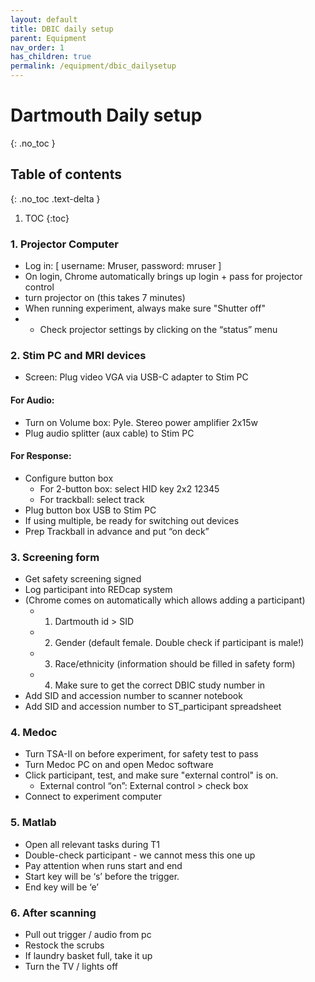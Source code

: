 ```yaml
---
layout: default
title: DBIC daily setup
parent: Equipment
nav_order: 1
has_children: true
permalink: /equipment/dbic_dailysetup
---
```



# Dartmouth Daily setup
{: .no_toc }

## Table of contents
{: .no_toc .text-delta }

1. TOC
{:toc}

### 1. Projector Computer
* Log in: [ username: Mruser, password: mruser ]
* On login, Chrome automatically brings up login + pass for projector control
* turn projector on (this takes 7 minutes)
* When running experiment, always make sure "Shutter off"
* + Check projector settings by clicking on the “status” menu

### 2. Stim PC and MRI devices
* Screen: Plug video VGA via USB-C adapter to Stim PC

#### For Audio:
* Turn on Volume box: Pyle. Stereo power amplifier 2x15w
* Plug audio splitter (aux cable) to Stim PC

#### For Response:
* Configure button box
    * For 2-button box: select HID key 2x2 12345
    * For trackball: select track
* Plug button box USB to Stim PC
* If using multiple, be ready for switching out devices
* Prep Trackball in advance and put “on deck”

### 3. Screening form
* Get safety screening signed
* Log participant into REDcap system
* (Chrome comes on automatically which allows adding a participant)
    * 1. Dartmouth id > SID
    * 2. Gender (default female. Double check if participant is male!)
    * 3. Race/ethnicity (information should be filled in safety form)
    * 4. Make sure to get the correct DBIC study number in
* Add SID and accession number to scanner notebook
* Add SID and accession number to ST_participant spreadsheet

### 4. Medoc
* Turn TSA-II on before experiment, for safety test to pass
* Turn Medoc PC on and open Medoc software
* Click participant, test, and make sure "external control" is on.
    * External control “on”: External control > check box
* Connect to experiment computer

### 5. Matlab
* Open all relevant tasks during T1
* Double-check participant - we cannot mess this one up
* Pay attention when runs start and end
* Start key will be ‘s’ before the trigger.
* End key will be ‘e’

### 6. After scanning
* Pull out trigger / audio from pc
* Restock the scrubs
* If laundry basket full, take it up
* Turn the TV / lights off
